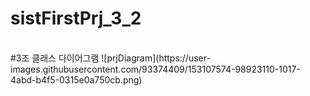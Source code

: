 # sistFirstPrj_3_2
<br>
#3조 클래스 다이어그램
![prjDiagram](https://user-images.githubusercontent.com/93374409/153107574-98923110-1017-4abd-b4f5-0315e0a750cb.png)
